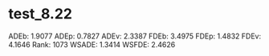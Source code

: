 # test_8.22

ADEb: 1.9077
ADEp: 0.7827
ADEv: 2.3387
FDEb: 3.4975
FDEp: 1.4832
FDEv: 4.1646
Rank: 1073
WSADE: 1.3414
WSFDE: 2.4626